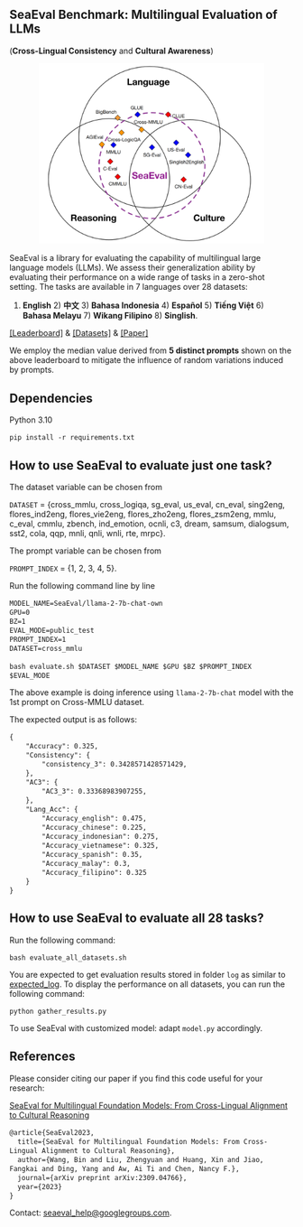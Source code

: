 ## SeaEval Benchmark: Multilingual Evaluation of LLMs 
(**Cross-Lingual Consistency** and **Cultural Awareness**)

<p align="center">
  <img src="img/seaeval_overall.png" width="400" title="hover text">
</p>



SeaEval is a library for evaluating the capability of multilingual large language models (LLMs). We assess their generalization ability by evaluating their performance on a wide range of tasks in a zero-shot setting. The tasks are available in 7 languages over 28 datasets: 

1) **English** 2) **中文** 3) **Bahasa Indonesia** 4) **Español** 5) **Tiếng Việt** 6) **Bahasa Melayu** 7) **Wikang Filipino** 8) **Singlish**.

[[Leaderboard]](https://seaeval.github.io/) & [[Datasets]](https://huggingface.co/datasets/SeaEval/SeaEval_v1.0) & [[Paper]](https://arxiv.org/abs/2309.04766)

We employ the median value derived from **5 distinct prompts** shown on the above leaderboard to mitigate the influence of random variations induced by prompts.

## Dependencies
Python 3.10
```
pip install -r requirements.txt
```


## How to use SeaEval to evaluate just one task?

The dataset variable can be chosen from

`DATASET` = {cross_mmlu, cross_logiqa, sg_eval, us_eval, cn_eval, sing2eng, flores_ind2eng, flores_vie2eng, flores_zho2eng, flores_zsm2eng, mmlu, c_eval, cmmlu, zbench, ind_emotion, ocnli, c3, dream, samsum, dialogsum, sst2, cola, qqp, mnli, qnli, wnli, rte, mrpc}.

The prompt variable can be chosen from 

`PROMPT_INDEX` = {1, 2, 3, 4, 5}.

Run the following command line by line

```
MODEL_NAME=SeaEval/llama-2-7b-chat-own
GPU=0
BZ=1
EVAL_MODE=public_test
PROMPT_INDEX=1
DATASET=cross_mmlu

bash evaluate.sh $DATASET $MODEL_NAME $GPU $BZ $PROMPT_INDEX $EVAL_MODE
```

The above example is doing inference using `llama-2-7b-chat` model with the 1st prompt on Cross-MMLU dataset. 

The expected output is as follows:
```
{
    "Accuracy": 0.325,
    "Consistency": {
        "consistency_3": 0.3428571428571429,
    },
    "AC3": {
        "AC3_3": 0.33368983907255,
    },
    "Lang_Acc": {
        "Accuracy_english": 0.475,
        "Accuracy_chinese": 0.225,
        "Accuracy_indonesian": 0.275,
        "Accuracy_vietnamese": 0.325,
        "Accuracy_spanish": 0.35,
        "Accuracy_malay": 0.3,
        "Accuracy_filipino": 0.325
    }
}
```



## How to use SeaEval to evaluate all 28 tasks?

Run the following command:
```
bash evaluate_all_datasets.sh
```

You are expected to get evaluation results stored in folder `log` as similar to [expected_log](expected_log/). To display the performance on all datasets, you can run the following command:

```
python gather_results.py
```

To use SeaEval with customized model: adapt `model.py` accordingly.


## References

Please consider citing our paper if you find this code useful for your research:

[SeaEval for Multilingual Foundation Models: From Cross-Lingual Alignment to Cultural Reasoning](https://arxiv.org/abs/2309.04766)
```
@article{SeaEval2023,
  title={SeaEval for Multilingual Foundation Models: From Cross-Lingual Alignment to Cultural Reasoning},
  author={Wang, Bin and Liu, Zhengyuan and Huang, Xin and Jiao, Fangkai and Ding, Yang and Aw, Ai Ti and Chen, Nancy F.},
  journal={arXiv preprint arXiv:2309.04766},
  year={2023}
}
```

Contact: seaeval_help@googlegroups.com.
